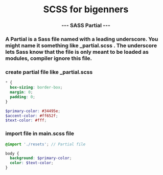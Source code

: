 <p align="center">
  <h1 align="center">SCSS for bigenners</h1>
  <h3 align="center">--- SASS Partial ---</h3>

### A Partial is a Sass file named with a leading underscore. You might name it something like \_partial.scss . The underscore lets Sass know that the file is only meant to be loaded as modules, compiler ignore this file.

### create partial file like \_partial.scss

```scss
* {
  box-sizing: border-box;
  margin: 0;
  padding: 0;
}

$primary-color: #34495e;
$accent-color: #ff652f;
$text-color: #fff;
```

### import file in main.scss file

```scss
@import './resets'; // Partial file

body {
  background: $primary-color;
  color: $text-color;
}
```
